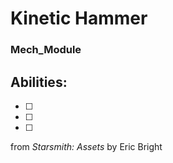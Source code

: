 # Kinetic Hammer
### Mech_Module


## Abilities:


- [ ] 

- [ ] 

- [ ] 



from *Starsmith: Assets* by Eric Bright